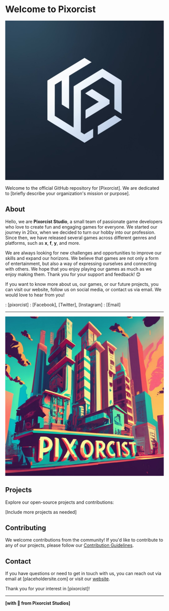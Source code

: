# Welcome to Pixorcist

![pixorcist Logo](../pixorcist-logo.jpeg)

Welcome to the official GitHub repository for [Pixorcist]. We are dedicated to [briefly describe your organization's mission or purpose].

## About

Hello, we are **Pixorcist Studio**, a small team of passionate game developers who love to create fun and engaging games for everyone. We started our journey in 20xx, when we decided to turn our hobby into our profession. Since then, we have released several games across different genres and platforms, such as **x**, **f**, **y**, and more.

We are always looking for new challenges and opportunities to improve our skills and expand our horizons. We believe that games are not only a form of entertainment, but also a way of expressing ourselves and connecting with others. We hope that you enjoy playing our games as much as we enjoy making them. Thank you for your support and feedback! 😊

If you want to know more about us, our games, or our future projects, you can visit our website, follow us on social media, or contact us via email. We would love to hear from you!

: [pixorcist]
: [Facebook], [Twitter], [Instagram]
: [Email]

---

![banner](../pixorcist-art.jpeg)

## Projects

Explore our open-source projects and contributions:

[Include more projects as needed]

## Contributing

We welcome contributions from the community! If you'd like to contribute to any of our projects, please follow our [Contribution Guidelines](CONTRIBUTING.md).

## Contact

If you have questions or need to get in touch with us, you can reach out via email at [placeholdersite.com] or visit our [website](placeholder).

Thank you for your interest in [pixorcist]!

---

**[with 💓 from Pixorcist Studios]**
